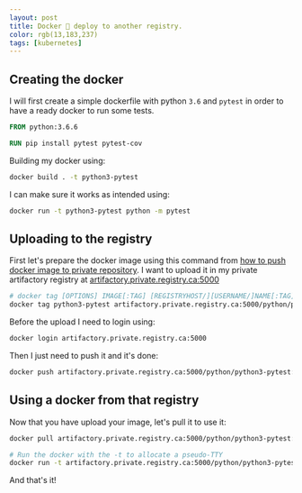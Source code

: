 ```yaml
---
layout: post
title: Docker 🐳 deploy to another registry.
color: rgb(13,183,237)
tags: [kubernetes]
---
```


## Creating the docker

I will first create a simple dockerfile with python `3.6` and `pytest` in order to have a ready docker to run some tests.

```dockerfile
FROM python:3.6.6

RUN pip install pytest pytest-cov
```

Building my docker using:

```bash
docker build . -t python3-pytest
```

I can make sure it works as intended using:

```bash
docker run -t python3-pytest python -m pytest
```

## Uploading to the registry

First let's prepare the docker image using this command from [how to push docker image to private repository](https://stackoverflow.com/questions/28349392/how-to-push-a-docker-image-to-a-private-repository).
I want to upload it in my private artifactory registry at [artifactory.private.registry.ca:5000](artifactory.private.registry.ca:5000)

```bash
# docker tag [OPTIONS] IMAGE[:TAG] [REGISTRYHOST/][USERNAME/]NAME[:TAG]
docker tag python3-pytest artifactory.private.registry.ca:5000/python/python3-pytest:1
```

Before the upload I need to login using:

```bash
docker login artifactory.private.registry.ca:5000
```
Then I just need to push it and it's done:

```bash
docker push artifactory.private.registry.ca:5000/python/python3-pytest:1
```

## Using a docker from that registry

Now that you have upload your image, let's pull it to use it:

```bash
docker pull artifactory.private.registry.ca:5000/python/python3-pytest:1

# Run the docker with the -t to allocate a pseudo-TTY
docker run -t artifactory.private.registry.ca:5000/python/python3-pytest:1
```

And that's it!
